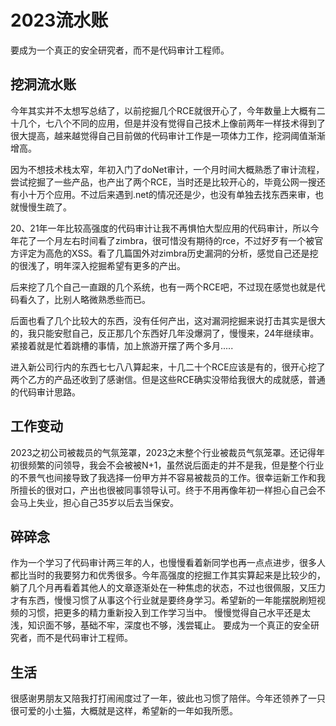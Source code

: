 # 2023流水账
要成为一个真正的安全研究者，而不是代码审计工程师。

## 挖洞流水账
今年其实并不太想写总结了，以前挖掘几个RCE就很开心了，今年数量上大概有二十几个，七八个不同的应用，但是并没有觉得自己技术上像前两年一样技术得到了很大提高，越来越觉得自己目前做的代码审计工作是一项体力工作，挖洞阈值渐渐增高。

因为不想技术栈太窄，年初入门了doNet审计，一个月时间大概熟悉了审计流程，尝试挖掘了一些产品，也产出了两个RCE，当时还是比较开心的，毕竟公网一搜还有小十万个应用。不过后来遇到.net的情况还是少，也没有单独去找东西来审，也就慢慢生疏了。

20、21年一年比较高强度的代码审计让我不再惧怕大型应用的代码审计，所以今年花了一个月左右时间看了zimbra，很可惜没有期待的rce，不过好歹有一个被官方评定为高危的XSS。看了几篇国外对zimbra历史漏洞的分析，感觉自己还是挖的很浅了，明年深入挖掘希望有更多的产出。

后来挖了几个自己一直跟的几个系统，也有一两个RCE吧，不过现在感觉也就是代码看久了，比别人略微熟悉些而已。

后面也看了几个比较大的东西，没有任何产出，这对漏洞挖掘来说打击其实是很大的，我只能安慰自己，反正那几个东西好几年没爆洞了，慢慢来，24年继续审。
紧接着就是忙着跳槽的事情，加上旅游开摆了两个多月.....

进入新公司行内的东西七七八八算起来，十几二十个RCE应该是有的，很开心挖了两个乙方的产品还收到了感谢信。但是这些RCE确实没带给我很大的成就感，普通的代码审计思路。

## 工作变动
2023之初公司被裁员的气氛笼罩，2023之末整个行业被裁员气氛笼罩。还记得年初很频繁的问领导，我会不会被被N+1，虽然说后面走的并不是我，但是整个行业的不景气也间接导致了我选择一份甲方并不容易被裁员的工作。很幸运新工作和我所擅长的很对口，产出也很被同事领导认可。终于不用再像年初一样担心自己会不会马上失业，担心自己35岁以后去当保安。

## 碎碎念
作为一个学习了代码审计两三年的人，也慢慢看着新同学也再一点点进步，很多人都比当时的我要努力和优秀很多。今年高强度的挖掘工作其实算起来是比较少的，躺了几个月再看着其他人的文章逐渐处在一种焦虑的状态，不过也很佩服，又压力才有东西，慢慢习惯了从事这个行业就是要终身学习。希望新的一年能摆脱刷短视频的习惯，把更多的精力重新投入到工作学习当中。
慢慢觉得自己水平还是太浅，知识面不够，基础不牢，深度也不够，浅尝辄止。
要成为一个真正的安全研究者，而不是代码审计工程师。

## 生活
很感谢男朋友又陪我打打闹闹度过了一年，彼此也习惯了陪伴。今年还领养了一只很可爱的小土猫，大概就是这样，希望新的一年如我所愿。

